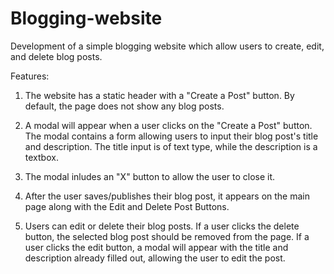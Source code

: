 # Blogging-website

Development of a simple blogging website which allow users to create, edit, and delete blog posts.

Features:
1) The website has a static header with a "Create a Post" button. By default, the page does not show any blog posts.


2) A modal will appear when a user clicks on the "Create a Post" button. The modal contains a form allowing users to input their blog post's title and description. The title input is of text type, while the description is a textbox. 

3) The modal inludes an "X" button to allow the user to close it.

4) After the user saves/publishes their blog post, it appears on the main page along with the Edit and Delete Post Buttons.

5) Users can edit or delete their blog posts. If a user clicks the delete button, the selected blog post should be removed from the page. If a user clicks the edit button, a modal will appear with the title and description already filled out, allowing the user to edit the post.


